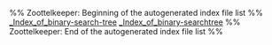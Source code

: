 %% Zoottelkeeper: Beginning of the autogenerated index file list  %%
 [\_Index\_of\_binary-search-tree](binary-search-tree/_Index_of_binary-search-tree.md)
 [\_Index\_of\_binary-searchtree](binary-searchtree/_Index_of_binary-searchtree.md)
%% Zoottelkeeper: End of the autogenerated index file list  %%
